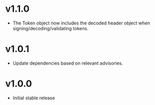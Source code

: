 # v1.1.0
- The Token object now includes the decoded header object when signing/decoding/validating tokens.

# v1.0.1
- Update dependencies based on relevant advisories.

# v1.0.0
- Initial stable release